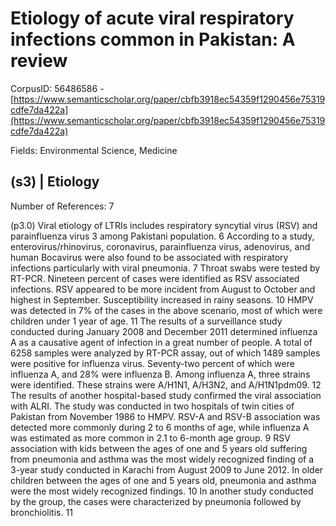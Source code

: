# Etiology of acute viral respiratory infections common in Pakistan: A review

CorpusID: 56486586 - [https://www.semanticscholar.org/paper/cbfb3918ec54359f1290456e75319cdfe7da422a](https://www.semanticscholar.org/paper/cbfb3918ec54359f1290456e75319cdfe7da422a)

Fields: Environmental Science, Medicine

## (s3) | Etiology
Number of References: 7

(p3.0) Viral etiology of LTRIs includes respiratory syncytial virus (RSV) and parainfluenza virus 3 among Pakistani population. 6 According to a study, enterovirus/rhinovirus, coronavirus, parainfluenza virus, adenovirus, and human Bocavirus were also found to be associated with respiratory infections particularly with viral pneumonia. 7  Throat swabs were tested by RT-PCR. Nineteen percent of cases were identified as RSV associated infections. RSV appeared to be more incident from August to October and highest in September. Susceptibility increased in rainy seasons. 10 HMPV was detected in 7% of the cases in the above scenario, most of which were children under 1 year of age. 11 The results of a surveillance study conducted during January 2008 and December 2011 determined influenza A as a causative agent of infection in a great number of people. A total of 6258 samples were analyzed by RT-PCR assay, out of which 1489 samples were positive for influenza virus. Seventy-two percent of which were influenza A, and 28% were influenza B. Among influenza A, three strains were identified. These strains were A/H1N1, A/H3N2, and A/H1N1pdm09. 12 The results of another hospital-based study confirmed the viral association with ALRI. The study was conducted in two hospitals of twin cities of Pakistan from November 1986 to  HMPV. RSV-A and RSV-B association was detected more commonly during 2 to 6 months of age, while influenza A was estimated as more common in 2.1 to 6-month age group. 9 RSV association with kids between the ages of one and 5 years old suffering from pneumonia and asthma was the most widely recognized finding of a 3-year study conducted in Karachi from August 2009 to June 2012. In older children between the ages of one and 5 years old, pneumonia and asthma were the most widely recognized findings. 10 In another study conducted by the group, the cases were characterized by pneumonia followed by bronchiolitis. 11
